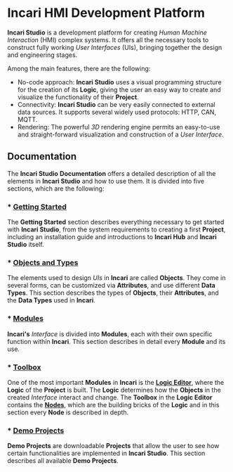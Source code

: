 # Incari HMI Development Platform



**Incari Studio** is a development platform for creating *Human Machine Interaction* (HMI) complex systems. It offers all the necessary tools to construct fully working *User Interfaces* (UIs), bringing together the design and engineering stages.

Among the main features, there are the following:

* No-code approach: **Incari Studio** uses a visual programming structure for the creation of its **Logic**, giving the user an easy way to create and visualize the functionality of their **Project**.
* Connectivity: **Incari Studio** can be very easily connected to external data sources. It supports several widely used protocols: HTTP, CAN, MQTT.
* Rendering: The powerful *3D* rendering engine permits an easy-to-use and straight-forward visualization and construction of a *User Interface*.

## Documentation

The **Incari Studio** **Documentation** offers a detailed description of all the elements in **Incari Studio** and how to use them. It is divided into five sections, which are the following:

### * [Getting Started](getting-started/overview.md)

The **Getting Started** section describes everything necessary to get started with **Incari Studio**, from the system requirements to creating a first **Project**, including an installation guide and introductions to **Incari Hub** and **Incari Studio** itself.

### * [Objects and Types](objects-and-types/overview.md)

The elements used to design *UIs* in **Incari** are called **Objects**. They come in several forms, can be customized via **Attributes**, and use different **Data Types**. This section describes the types of **Objects**, their **Attributes**, and the **Data Types** used in **Incari**. 

### * [Modules](modules/overview.md)

**Incari's** *Interface* is divided into **Modules**, each with their own specific function within **Incari**. This section describes in detail every **Module** and its use. 

### * [Toolbox](toolbox/overview.md)

One of the most important **Modules** in **Incari** is the [**Logic Editor**](modules/logic-editor.md), where the **Logic** of the **Project** is built. The **Logic** determines how the **Objects** in the created *Interface* interact and change. The **Toolbox** in the **Logic Editor** contains the [**Nodes**](modules/logic-editor.md#nodes), which are the building bricks of the **Logic** and in this section every **Node** is described in depth.

### * [Demo Projects](demo-projects/overview.md)

**Demo Projects** are downloadable **Projects** that allow the user to see how certain functionalities are implemented in **Incari Studio**. This section describes all available **Demo Projects**.


